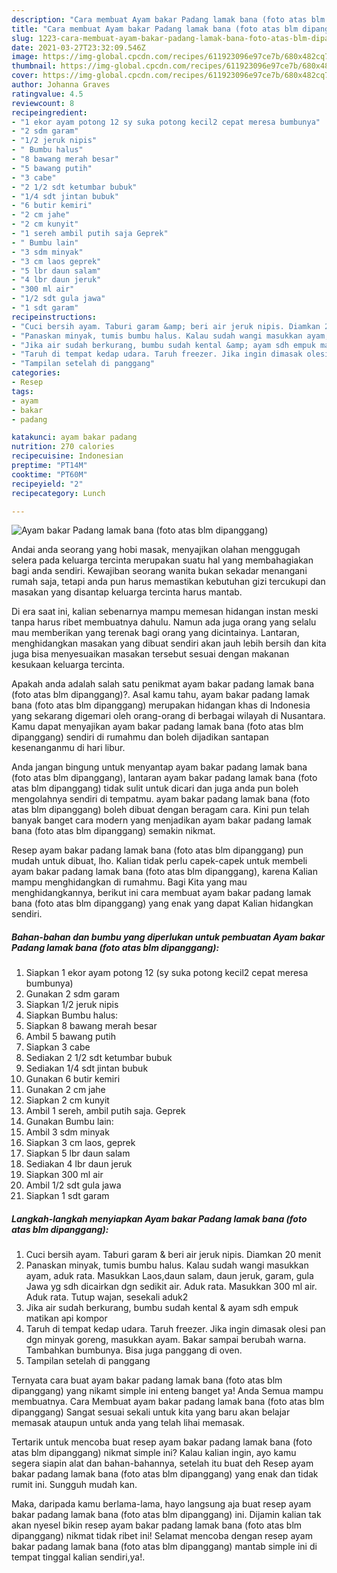 ```yaml
---
description: "Cara membuat Ayam bakar Padang lamak bana (foto atas blm dipanggang) yang enak dan Mudah Dibuat"
title: "Cara membuat Ayam bakar Padang lamak bana (foto atas blm dipanggang) yang enak dan Mudah Dibuat"
slug: 1223-cara-membuat-ayam-bakar-padang-lamak-bana-foto-atas-blm-dipanggang-yang-enak-dan-mudah-dibuat
date: 2021-03-27T23:32:09.546Z
image: https://img-global.cpcdn.com/recipes/611923096e97ce7b/680x482cq70/ayam-bakar-padang-lamak-bana-foto-atas-blm-dipanggang-foto-resep-utama.jpg
thumbnail: https://img-global.cpcdn.com/recipes/611923096e97ce7b/680x482cq70/ayam-bakar-padang-lamak-bana-foto-atas-blm-dipanggang-foto-resep-utama.jpg
cover: https://img-global.cpcdn.com/recipes/611923096e97ce7b/680x482cq70/ayam-bakar-padang-lamak-bana-foto-atas-blm-dipanggang-foto-resep-utama.jpg
author: Johanna Graves
ratingvalue: 4.5
reviewcount: 8
recipeingredient:
- "1 ekor ayam potong 12 sy suka potong kecil2 cepat meresa bumbunya"
- "2 sdm garam"
- "1/2 jeruk nipis"
- " Bumbu halus"
- "8 bawang merah besar"
- "5 bawang putih"
- "3 cabe"
- "2 1/2 sdt ketumbar bubuk"
- "1/4 sdt jintan bubuk"
- "6 butir kemiri"
- "2 cm jahe"
- "2 cm kunyit"
- "1 sereh ambil putih saja Geprek"
- " Bumbu lain"
- "3 sdm minyak"
- "3 cm laos geprek"
- "5 lbr daun salam"
- "4 lbr daun jeruk"
- "300 ml air"
- "1/2 sdt gula jawa"
- "1 sdt garam"
recipeinstructions:
- "Cuci bersih ayam. Taburi garam &amp; beri air jeruk nipis. Diamkan 20 menit"
- "Panaskan minyak, tumis bumbu halus. Kalau sudah wangi masukkan ayam, aduk rata. Masukkan Laos,daun salam, daun jeruk, garam, gula Jawa yg sdh dicairkan dgn sedikit air. Aduk rata. Masukkan 300 ml air. Aduk rata. Tutup wajan, sesekali aduk2"
- "Jika air sudah berkurang, bumbu sudah kental &amp; ayam sdh empuk matikan api kompor"
- "Taruh di tempat kedap udara. Taruh freezer. Jika ingin dimasak olesi pan dgn minyak goreng, masukkan ayam. Bakar sampai berubah warna. Tambahkan bumbunya. Bisa juga panggang di oven."
- "Tampilan setelah di panggang"
categories:
- Resep
tags:
- ayam
- bakar
- padang

katakunci: ayam bakar padang 
nutrition: 270 calories
recipecuisine: Indonesian
preptime: "PT14M"
cooktime: "PT60M"
recipeyield: "2"
recipecategory: Lunch

---
```



![Ayam bakar Padang lamak bana (foto atas blm dipanggang)](https://img-global.cpcdn.com/recipes/611923096e97ce7b/680x482cq70/ayam-bakar-padang-lamak-bana-foto-atas-blm-dipanggang-foto-resep-utama.jpg)

Andai anda seorang yang hobi masak, menyajikan olahan menggugah selera pada keluarga tercinta merupakan suatu hal yang membahagiakan bagi anda sendiri. Kewajiban seorang  wanita bukan sekadar menangani rumah saja, tetapi anda pun harus memastikan kebutuhan gizi tercukupi dan masakan yang disantap keluarga tercinta harus mantab.

Di era  saat ini, kalian sebenarnya mampu memesan hidangan instan meski tanpa harus ribet membuatnya dahulu. Namun ada juga orang yang selalu mau memberikan yang terenak bagi orang yang dicintainya. Lantaran, menghidangkan masakan yang dibuat sendiri akan jauh lebih bersih dan kita juga bisa menyesuaikan masakan tersebut sesuai dengan makanan kesukaan keluarga tercinta. 



Apakah anda adalah salah satu penikmat ayam bakar padang lamak bana (foto atas blm dipanggang)?. Asal kamu tahu, ayam bakar padang lamak bana (foto atas blm dipanggang) merupakan hidangan khas di Indonesia yang sekarang digemari oleh orang-orang di berbagai wilayah di Nusantara. Kamu dapat menyajikan ayam bakar padang lamak bana (foto atas blm dipanggang) sendiri di rumahmu dan boleh dijadikan santapan kesenanganmu di hari libur.

Anda jangan bingung untuk menyantap ayam bakar padang lamak bana (foto atas blm dipanggang), lantaran ayam bakar padang lamak bana (foto atas blm dipanggang) tidak sulit untuk dicari dan juga anda pun boleh mengolahnya sendiri di tempatmu. ayam bakar padang lamak bana (foto atas blm dipanggang) boleh dibuat dengan beragam cara. Kini pun telah banyak banget cara modern yang menjadikan ayam bakar padang lamak bana (foto atas blm dipanggang) semakin nikmat.

Resep ayam bakar padang lamak bana (foto atas blm dipanggang) pun mudah untuk dibuat, lho. Kalian tidak perlu capek-capek untuk membeli ayam bakar padang lamak bana (foto atas blm dipanggang), karena Kalian mampu menghidangkan di rumahmu. Bagi Kita yang mau menghidangkannya, berikut ini cara membuat ayam bakar padang lamak bana (foto atas blm dipanggang) yang enak yang dapat Kalian hidangkan sendiri.

<!--inarticleads1-->

##### Bahan-bahan dan bumbu yang diperlukan untuk pembuatan Ayam bakar Padang lamak bana (foto atas blm dipanggang):

1. Siapkan 1 ekor ayam potong 12 (sy suka potong kecil2 cepat meresa bumbunya)
1. Gunakan 2 sdm garam
1. Siapkan 1/2 jeruk nipis
1. Siapkan  Bumbu halus:
1. Siapkan 8 bawang merah besar
1. Ambil 5 bawang putih
1. Siapkan 3 cabe
1. Sediakan 2 1/2 sdt ketumbar bubuk
1. Sediakan 1/4 sdt jintan bubuk
1. Gunakan 6 butir kemiri
1. Gunakan 2 cm jahe
1. Siapkan 2 cm kunyit
1. Ambil 1 sereh, ambil putih saja. Geprek
1. Gunakan  Bumbu lain:
1. Ambil 3 sdm minyak
1. Siapkan 3 cm laos, geprek
1. Siapkan 5 lbr daun salam
1. Sediakan 4 lbr daun jeruk
1. Siapkan 300 ml air
1. Ambil 1/2 sdt gula jawa
1. Siapkan 1 sdt garam




<!--inarticleads2-->

##### Langkah-langkah menyiapkan Ayam bakar Padang lamak bana (foto atas blm dipanggang):

1. Cuci bersih ayam. Taburi garam &amp; beri air jeruk nipis. Diamkan 20 menit
1. Panaskan minyak, tumis bumbu halus. Kalau sudah wangi masukkan ayam, aduk rata. Masukkan Laos,daun salam, daun jeruk, garam, gula Jawa yg sdh dicairkan dgn sedikit air. Aduk rata. Masukkan 300 ml air. Aduk rata. Tutup wajan, sesekali aduk2
1. Jika air sudah berkurang, bumbu sudah kental &amp; ayam sdh empuk matikan api kompor
1. Taruh di tempat kedap udara. Taruh freezer. Jika ingin dimasak olesi pan dgn minyak goreng, masukkan ayam. Bakar sampai berubah warna. Tambahkan bumbunya. Bisa juga panggang di oven.
1. Tampilan setelah di panggang




Ternyata cara buat ayam bakar padang lamak bana (foto atas blm dipanggang) yang nikamt simple ini enteng banget ya! Anda Semua mampu membuatnya. Cara Membuat ayam bakar padang lamak bana (foto atas blm dipanggang) Sangat sesuai sekali untuk kita yang baru akan belajar memasak ataupun untuk anda yang telah lihai memasak.

Tertarik untuk mencoba buat resep ayam bakar padang lamak bana (foto atas blm dipanggang) nikmat simple ini? Kalau kalian ingin, ayo kamu segera siapin alat dan bahan-bahannya, setelah itu buat deh Resep ayam bakar padang lamak bana (foto atas blm dipanggang) yang enak dan tidak rumit ini. Sungguh mudah kan. 

Maka, daripada kamu berlama-lama, hayo langsung aja buat resep ayam bakar padang lamak bana (foto atas blm dipanggang) ini. Dijamin kalian tak akan nyesel bikin resep ayam bakar padang lamak bana (foto atas blm dipanggang) nikmat tidak ribet ini! Selamat mencoba dengan resep ayam bakar padang lamak bana (foto atas blm dipanggang) mantab simple ini di tempat tinggal kalian sendiri,ya!.

